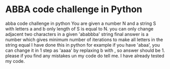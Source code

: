 # ABBA code challenge in Python
abba code challenge in python
You are given a number N and a string S with letters a and b only length of S is equal to N. 
you can only change adjacent two characters in a given 'ababbba' string
final answer is a number which gives minimum number of iterations to make all letters in the string equal
I have done this in python 
for example if you have 'abaa', you can change it in 1 step as 'aaaa' by replaxing b with , so answer should be 1.
please if you find any mistakes un my code do tell me. I have already tested my code.
